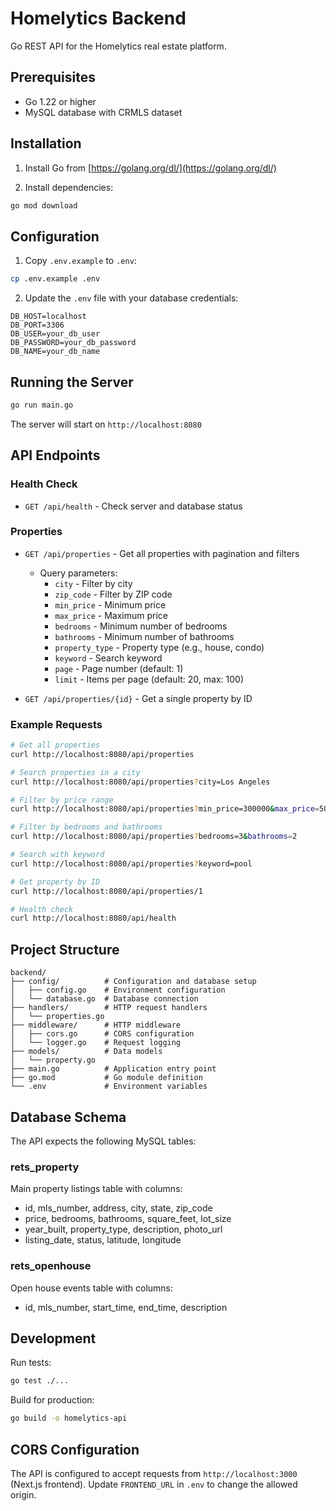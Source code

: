 # Homelytics Backend

Go REST API for the Homelytics real estate platform.

## Prerequisites

- Go 1.22 or higher
- MySQL database with CRMLS dataset

## Installation

1. Install Go from [https://golang.org/dl/](https://golang.org/dl/)

2. Install dependencies:
```bash
go mod download
```

## Configuration

1. Copy `.env.example` to `.env`:
```bash
cp .env.example .env
```

2. Update the `.env` file with your database credentials:
```
DB_HOST=localhost
DB_PORT=3306
DB_USER=your_db_user
DB_PASSWORD=your_db_password
DB_NAME=your_db_name
```

## Running the Server

```bash
go run main.go
```

The server will start on `http://localhost:8080`

## API Endpoints

### Health Check
- `GET /api/health` - Check server and database status

### Properties
- `GET /api/properties` - Get all properties with pagination and filters
  - Query parameters:
    - `city` - Filter by city
    - `zip_code` - Filter by ZIP code
    - `min_price` - Minimum price
    - `max_price` - Maximum price
    - `bedrooms` - Minimum number of bedrooms
    - `bathrooms` - Minimum number of bathrooms
    - `property_type` - Property type (e.g., house, condo)
    - `keyword` - Search keyword
    - `page` - Page number (default: 1)
    - `limit` - Items per page (default: 20, max: 100)

- `GET /api/properties/{id}` - Get a single property by ID

### Example Requests

```bash
# Get all properties
curl http://localhost:8080/api/properties

# Search properties in a city
curl http://localhost:8080/api/properties?city=Los Angeles

# Filter by price range
curl http://localhost:8080/api/properties?min_price=300000&max_price=500000

# Filter by bedrooms and bathrooms
curl http://localhost:8080/api/properties?bedrooms=3&bathrooms=2

# Search with keyword
curl http://localhost:8080/api/properties?keyword=pool

# Get property by ID
curl http://localhost:8080/api/properties/1

# Health check
curl http://localhost:8080/api/health
```

## Project Structure

```
backend/
├── config/          # Configuration and database setup
│   ├── config.go    # Environment configuration
│   └── database.go  # Database connection
├── handlers/        # HTTP request handlers
│   └── properties.go
├── middleware/      # HTTP middleware
│   ├── cors.go      # CORS configuration
│   └── logger.go    # Request logging
├── models/          # Data models
│   └── property.go
├── main.go          # Application entry point
├── go.mod           # Go module definition
└── .env             # Environment variables

```

## Database Schema

The API expects the following MySQL tables:

### rets_property
Main property listings table with columns:
- id, mls_number, address, city, state, zip_code
- price, bedrooms, bathrooms, square_feet, lot_size
- year_built, property_type, description, photo_url
- listing_date, status, latitude, longitude

### rets_openhouse
Open house events table with columns:
- id, mls_number, start_time, end_time, description

## Development

Run tests:
```bash
go test ./...
```

Build for production:
```bash
go build -o homelytics-api
```

## CORS Configuration

The API is configured to accept requests from `http://localhost:3000` (Next.js frontend).
Update `FRONTEND_URL` in `.env` to change the allowed origin.
